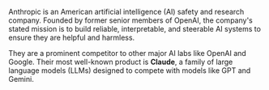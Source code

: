 Anthropic is an American artificial intelligence (AI) safety and research company. Founded by former senior members of OpenAI, the company's stated mission is to build reliable, interpretable, and steerable AI systems to ensure they are helpful and harmless.

They are a prominent competitor to other major AI labs like OpenAI and Google. Their most well-known product is **Claude**, a family of large language models (LLMs) designed to compete with models like GPT and Gemini.